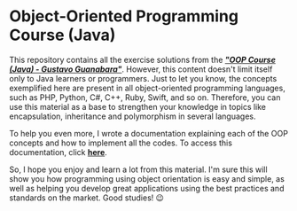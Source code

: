 # Object-Oriented Programming Course (Java)



This repository contains all the exercise solutions from the ***["OOP Course (Java) - Gustavo Guanabara"](https://youtube.com/playlist?list=PLHz_AreHm4dkqe2aR0tQK74m8SFe-aGsY&feature=shared)***. However, this content doesn't limit itself only to Java learners or programmers. Just to let you know, the concepts exemplified here are present in all object-oriented programming languages, such as PHP, Python, C#, C++, Ruby, Swift, and so on. Therefore, you can use this material as a base to strengthen your knowledge in topics like encapsulation, inheritance and polymorphism in several languages.



To help you even more, I wrote a documentation explaining each of the OOP concepts and how to implement all the codes. To access this documentation, click **[here](https://alanbmrosa.notion.site/Curso-de-Programa-o-Orientada-a-Objetos-Java-29441cbf30404a2ea9cb4a05d419d695?pvs=4)**.



So, I hope you enjoy and learn a lot from this material. I'm sure this will show you how programming using object orientation is easy and simple, as well as helping you develop great applications using the best practices and standards on the market. Good studies! 😉